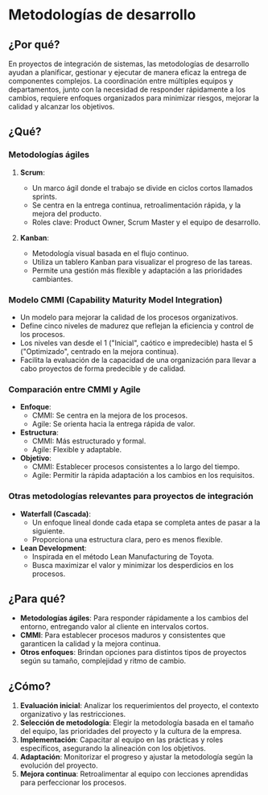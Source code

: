 # Metodologías de desarrollo

## ¿Por qué?

En proyectos de integración de sistemas, las metodologías de desarrollo ayudan a planificar, gestionar y ejecutar de manera eficaz la entrega de componentes complejos. La coordinación entre múltiples equipos y departamentos, junto con la necesidad de responder rápidamente a los cambios, requiere enfoques organizados para minimizar riesgos, mejorar la calidad y alcanzar los objetivos.

## ¿Qué?

### Metodologías ágiles

1. **Scrum**:  
   - Un marco ágil donde el trabajo se divide en ciclos cortos llamados sprints.
   - Se centra en la entrega continua, retroalimentación rápida, y la mejora del producto.
   - Roles clave: Product Owner, Scrum Master y el equipo de desarrollo.

2. **Kanban**:  
   - Metodología visual basada en el flujo continuo.
   - Utiliza un tablero Kanban para visualizar el progreso de las tareas.
   - Permite una gestión más flexible y adaptación a las prioridades cambiantes.

### Modelo CMMI (Capability Maturity Model Integration)

- Un modelo para mejorar la calidad de los procesos organizativos.
- Define cinco niveles de madurez que reflejan la eficiencia y control de los procesos.
- Los niveles van desde el 1 ("Inicial", caótico e impredecible) hasta el 5 ("Optimizado", centrado en la mejora continua).
- Facilita la evaluación de la capacidad de una organización para llevar a cabo proyectos de forma predecible y de calidad.

### Comparación entre CMMI y Agile

- **Enfoque**:
  - CMMI: Se centra en la mejora de los procesos.
  - Agile: Se orienta hacia la entrega rápida de valor.
- **Estructura**:
  - CMMI: Más estructurado y formal.
  - Agile: Flexible y adaptable.
- **Objetivo**:
  - CMMI: Establecer procesos consistentes a lo largo del tiempo.
  - Agile: Permitir la rápida adaptación a los cambios en los requisitos.

### Otras metodologías relevantes para proyectos de integración

- **Waterfall (Cascada)**:  
  - Un enfoque lineal donde cada etapa se completa antes de pasar a la siguiente.
  - Proporciona una estructura clara, pero es menos flexible.
- **Lean Development**:  
  - Inspirada en el método Lean Manufacturing de Toyota.
  - Busca maximizar el valor y minimizar los desperdicios en los procesos.


## ¿Para qué?

- **Metodologías ágiles**: Para responder rápidamente a los cambios del entorno, entregando valor al cliente en intervalos cortos.
- **CMMI**: Para establecer procesos maduros y consistentes que garanticen la calidad y la mejora continua.
- **Otros enfoques**: Brindan opciones para distintos tipos de proyectos según su tamaño, complejidad y ritmo de cambio.

## ¿Cómo?

1. **Evaluación inicial**: Analizar los requerimientos del proyecto, el contexto organizativo y las restricciones.
2. **Selección de metodología**: Elegir la metodología basada en el tamaño del equipo, las prioridades del proyecto y la cultura de la empresa.
3. **Implementación**: Capacitar al equipo en las prácticas y roles específicos, asegurando la alineación con los objetivos.
4. **Adaptación**: Monitorizar el progreso y ajustar la metodología según la evolución del proyecto.
5. **Mejora continua**: Retroalimentar al equipo con lecciones aprendidas para perfeccionar los procesos.
